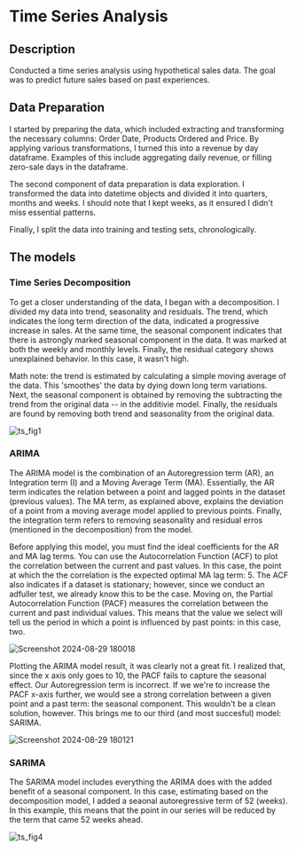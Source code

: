 # Time Series Analysis

## Description

Conducted a time series analysis using hypothetical sales data. The goal was to predict future sales based on past experiences. 

## Data Preparation

I started by preparing the data, which included extracting and transforming the necessary columns: Order Date, Products Ordered and Price.
By applying various transformations, I turned this into a revenue by day dataframe. Examples of this include aggregating daily revenue, or 
filling zero-sale days in the dataframe.

The second component of data preparation is data exploration. I transformed the data into datetime objects
and divided it into quarters, months and weeks. I should note that I kept weeks, as it ensured I didn't miss essential patterns. 

Finally, I split the data into training and testing sets, chronologically. 

## The models 

### Time Series Decomposition

To get a closer understanding of the data, I began with a decomposition. I divided my data into trend, seasonality and residuals.
The trend, which indicates the long term direction of the data, indicated a progressive increase in sales. 
At the same time, the seasonal component indicates that there is astrongly marked seasonal component in the data. It was marked at both the weekly
and monthly levels. Finally, the residual category shows unexplained behavior. In this case, it wasn't high.

Math note: the trend is estimated by calculating a simple moving average of the data. This 'smoothes' the data by dying down
long term variations. Next, the seasonal component is obtained by removing the subtracting the trend from the original data -- in the
additivie model. Finally, the residuals are found by removing both trend and seasonality from the original data. 

![ts_fig1](https://github.com/user-attachments/assets/b82f85be-e93c-4094-8c1e-a0ec34d1a274)


### ARIMA

The ARIMA model is the combination of an Autoregression term (AR), an Integration term (I) and a Moving Average Term (MA). Essentially, 
the AR term indicates the relation between a point and lagged points in the dataset (previous values). The MA term, as explained above,
explains the deviation of a point from a moving average model applied to previous points. Finally, the integration term refers to removing
seasonality and residual erros (mentioned in the decomposition) from the model. 

Before applying this model, you must find the ideal coefficients for the AR and MA lag terms. You can use the Autocorrelation Function (ACF)
to plot the correlation between the current and past values. In this case, the point at which the the correlation is the expected optimal 
MA lag term: 5. The ACF also indicates if a dataset is stationary; however, since we conduct an adfuller test, we already know this to be the case.
Moving on, the Partial Autocorrelation Function (PACF) measures the correlation between the current and past individual values. This means that
the value we select will tell us the period in which a point is influenced by past points: in  this case, two. 

![Screenshot 2024-08-29 180018](https://github.com/user-attachments/assets/6141dc04-bafe-4222-a968-1d618bb19349)


Plotting the ARIMA model result, it was clearly not a great fit. I realized that, since the x axis only goes to 10, the PACF fails to capture the seasonal effect. 
Our Autoregression term is incorrect. If we we're to increase the PACF x-axis further, we would see a strong correlation between a given point and a past term: the seasonal component. 
This wouldn't be a clean solution, however. This brings me to our third (and most succesful) model: SARIMA. 

![Screenshot 2024-08-29 180121](https://github.com/user-attachments/assets/095502d3-9e58-4a1c-9696-605f3b7f1871)


### SARIMA

The SARIMA model includes everything the ARIMA does with the added benefit of a seasonal component. In this case, estimating based on the decomposition model, I added
a seaonal autoregressive term of 52 (weeks). In this example, this means that the point in our series will be reduced by the term that came 52 weeks ahead. 

![ts_fig4](https://github.com/user-attachments/assets/8ea77e93-81bc-4597-a82a-b606547ac435)


